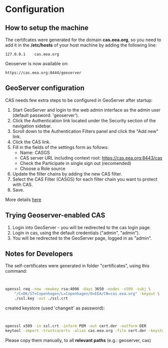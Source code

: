 # Configuration

## How to setup the machine

The certifcates were generated for the domain **cas.eea.org**, so you need to add it in the **/etc/hosts** of your host machine by adding the following line:
```
127.0.0.1    cas.eea.org
```

Geoserver is now available on:

```
https://cas.eea.org:8444/geoserver
```

## GeoServer configuration

CAS needs few extra steps to be configured in GeoServer after startup:

1. Start GeoServer and login to the web admin interface as the admin user (default password: 'geoserver').
2. Click the Authentication link located under the Security section of the navigation sidebar.
3. Scroll down to the Authentication Filters panel and click the "Add new" link.
4. Click the CAS link.
5. Fill in the fields of the settings form as follows:
    * Name: CASGS
    * CAS server URL including context root: https://cas.eea.org:8443/cas
    * Check the Participate in single sign out (recomended)
    * Choose a Role source
6. Update the filter chains by adding the new CAS filter.
7. Select the CAS Filter (CASGS) for each filter chain you want to protect with CAS.
8. Save.

More details [here](http://docs.geoserver.org/stable/en/user/security/tutorials/cas/index.html)

## Trying Geoserver-enabled CAS

1. Login into GeoServer - you will be redirected to the cas login page.
2. Login in cas, using the default credentials ("admin", "admin").
3. You will be redirected to the GeoServer page, logged in as "admin".

## Notes for Developers

The self-certificates were generated in folder "certificates", using this command:

```bash


openssl req -new -newkey rsa:4096 -days 3650 -nodes -x509 -subj \
    "/C=DK/ST=Copenhagen/L=Copenhagen/O=EEA/CN=cas.eea.org" -keyout \
    ./ssl.key -out ./ssl.crt
```

created keystore (used 'changeit' as password):

```bash


openssl x509 -in ssl.crt -inform PEM -out cert.der -outform DER
keytool -import -trustcacerts -alias cas.eea.org -file cert.der -keystore thekeystore
```

Please copy them manually, to all **relevant paths** (e.g.: geoserver, cas)
